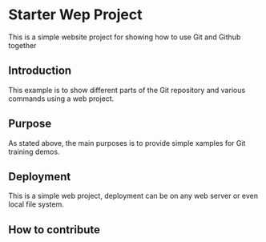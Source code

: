 # Starter Wep Project
This is a simple website project for showing how to use Git and Github together

## Introduction
This example is to show different parts of the Git repository
and various commands using a web project.

## Purpose
As stated above, the main purposes is to provide simple xamples for Git training demos.

## Deployment
This is a simple web project, deployment can be on any web server or even local file system.

## How to contribute